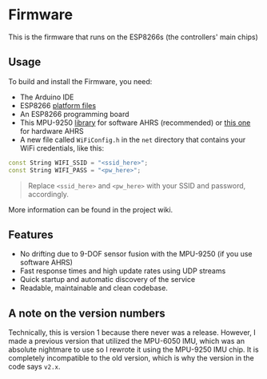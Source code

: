 # Firmware
This is the firmware that runs on the ESP8266s (the controllers' main chips)

## Usage
To build and install the Firmware, you need:
- The Arduino IDE
- ESP8266 [platform files](https://github.com/esp8266/Arduino#installing-with-boards-manager)
- An ESP8266 programming board
- This MPU-9250 [library](https://github.com/Twometer/MPU9250) for software AHRS (recommended)
  or [this one](https://github.com/Twometer/SparkFun_MPU-9250-DMP_ESP8266_Library) for hardware AHRS
- A new file called `WiFiConfig.h` in the `net` directory that contains your WiFi credentials, like this:

```cpp
const String WIFI_SSID = "<ssid_here>";
const String WIFI_PASS = "<pw_here>";
```

> Replace `<ssid_here>` and `<pw_here>` with your SSID and password, accordingly.

More information can be found in the project wiki.

## Features
- No drifting due to 9-DOF sensor fusion with the MPU-9250 (if you use software AHRS)
- Fast response times and high update rates using UDP streams
- Quick startup and automatic discovery of the service
- Readable, maintainable and clean codebase.

## A note on the version numbers
Technically, this is version 1 because there never was a release. However, I made a previous version that utilized the MPU-6050 IMU, which was an absolute nightmare to use so I rewrote it using the MPU-9250 IMU chip. It is completely incompatible to the old version, which is why the version in the code says `v2.x`.
